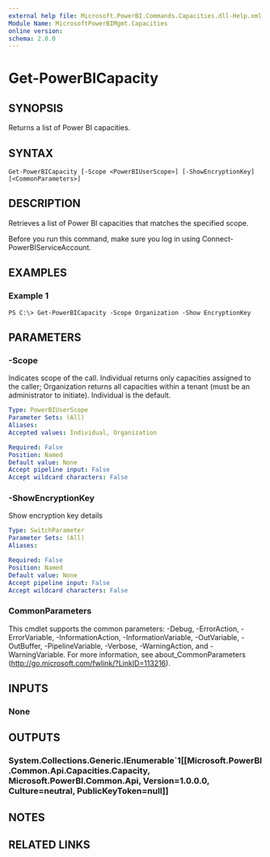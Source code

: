 ```yaml
---
external help file: Microsoft.PowerBI.Commands.Capacities.dll-Help.xml
Module Name: MicrosoftPowerBIMgmt.Capacities
online version:
schema: 2.0.0
---
```


# Get-PowerBICapacity

## SYNOPSIS
Returns a list of Power BI capacities.

## SYNTAX

```
Get-PowerBICapacity [-Scope <PowerBIUserScope>] [-ShowEncryptionKey] [<CommonParameters>]
```

## DESCRIPTION
Retrieves a list of Power BI capacities that matches the specified scope.

Before you run this command, make sure you log in using Connect-PowerBIServiceAccount.

## EXAMPLES

### Example 1
```
PS C:\> Get-PowerBICapacity -Scope Organization -Show EncryptionKey
```

## PARAMETERS

### -Scope
Indicates scope of the call. Individual returns only capacities assigned to the caller; Organization returns all capacities within a tenant (must be an administrator to initiate). Individual is the default.

```yaml
Type: PowerBIUserScope
Parameter Sets: (All)
Aliases:
Accepted values: Individual, Organization

Required: False
Position: Named
Default value: None
Accept pipeline input: False
Accept wildcard characters: False
```

### -ShowEncryptionKey
Show encryption key details

```yaml
Type: SwitchParameter
Parameter Sets: (All)
Aliases:

Required: False
Position: Named
Default value: None
Accept pipeline input: False
Accept wildcard characters: False
```

### CommonParameters
This cmdlet supports the common parameters: -Debug, -ErrorAction, -ErrorVariable, -InformationAction, -InformationVariable, -OutVariable, -OutBuffer, -PipelineVariable, -Verbose, -WarningAction, and -WarningVariable. For more information, see about_CommonParameters (http://go.microsoft.com/fwlink/?LinkID=113216).

## INPUTS

### None

## OUTPUTS

### System.Collections.Generic.IEnumerable`1[[Microsoft.PowerBI.Common.Api.Capacities.Capacity, Microsoft.PowerBI.Common.Api, Version=1.0.0.0, Culture=neutral, PublicKeyToken=null]]

## NOTES

## RELATED LINKS
